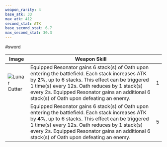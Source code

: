 ```yaml
---
weapon_rarity: 4
base_atk: 33
max_atk: 412
second_stat: ATK
base_second_stat: 6.7
max_second_stat: 30.3
---
```

#sword

| Image                                                                                                                                                          | Weapon Skill                                                                                                                                                                                                                                                                                             |     |
| -------------------------------------------------------------------------------------------------------------------------------------------------------------- | -------------------------------------------------------------------------------------------------------------------------------------------------------------------------------------------------------------------------------------------------------------------------------------------------------- | --- |
| ![Lunar Cutter](https://static.wikia.nocookie.net/wutheringwaves/images/c/ca/Weapon_Lunar_Cutter.png/revision/latest/scale-to-width-down/74?cb=20240526011750) | Equipped Resonator gains 6 stack(s) of Oath upon entering the battlefield. Each stack increases ATK by **2**%, up to 6 stacks. This effect can be triggered 1 time(s) every 12s. Oath reduces by 1 stack(s) every 2s. Equipped Resonator gains an additional 6 stack(s) of Oath upon defeating an enemy. | 1   |
|                                                                                                                                                                | Equipped Resonator gains 6 stack(s) of Oath upon entering the battlefield. Each stack increases ATK by **4**%, up to 6 stacks. This effect can be triggered 1 time(s) every 12s. Oath reduces by 1 stack(s) every 2s. Equipped Resonator gains an additional 6 stack(s) of Oath upon defeating an enemy. | 5   |

